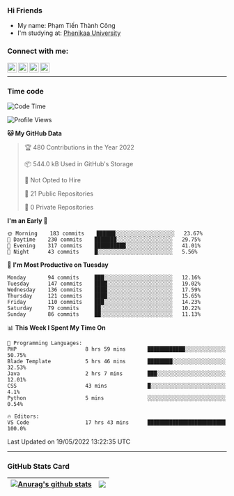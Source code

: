 ### Hi Friends

- My name: Phạm Tiến Thành Công
- I'm studying at: [Phenikaa University]


### Connect with me:
[<img align="left" alt="PhamTienThanhCong | Facebook" width="22px" src="https://upload.wikimedia.org/wikipedia/commons/thumb/1/16/Facebook-icon-1.png/640px-Facebook-icon-1.png" />][facebook]
[<img align="left" alt="PhamTienThanhCong | Zalo" width="22px" src="https://www.anphatpc.com.vn/template/anphat_2020v2/images/icon-zalo.jpg" />][zalo]
[<img align="left" alt="PhamTienThanhCong | LinkedIn" width="22px" src="https://cdn3.iconfinder.com/data/icons/inficons/512/linkedin.png" />][linkedin]
[<img align="left" alt="PhamTienThanhCong | tiktok" width="22px" src="https://cdn.worldvectorlogo.com/logos/tiktok-logo.svg" />][tiktok]

<br />

---

### Time code

<!--START_SECTION:waka-->
![Code Time](http://img.shields.io/badge/Code%20Time-344%20hrs%2037%20mins-blue)

![Profile Views](http://img.shields.io/badge/Profile%20Views-89-blue)

**🐱 My GitHub Data** 

> 🏆 480 Contributions in the Year 2022
 > 
> 📦 544.0 kB Used in GitHub's Storage 
 > 
> 🚫 Not Opted to Hire
 > 
> 📜 21 Public Repositories 
 > 
> 🔑 0 Private Repositories  
 > 
**I'm an Early 🐤** 

```text
🌞 Morning    183 commits    ██████░░░░░░░░░░░░░░░░░░░   23.67% 
🌆 Daytime    230 commits    ███████░░░░░░░░░░░░░░░░░░   29.75% 
🌃 Evening    317 commits    ██████████░░░░░░░░░░░░░░░   41.01% 
🌙 Night      43 commits     █░░░░░░░░░░░░░░░░░░░░░░░░   5.56%

```
📅 **I'm Most Productive on Tuesday** 

```text
Monday       94 commits     ███░░░░░░░░░░░░░░░░░░░░░░   12.16% 
Tuesday      147 commits    ████░░░░░░░░░░░░░░░░░░░░░   19.02% 
Wednesday    136 commits    ████░░░░░░░░░░░░░░░░░░░░░   17.59% 
Thursday     121 commits    ████░░░░░░░░░░░░░░░░░░░░░   15.65% 
Friday       110 commits    ███░░░░░░░░░░░░░░░░░░░░░░   14.23% 
Saturday     79 commits     ██░░░░░░░░░░░░░░░░░░░░░░░   10.22% 
Sunday       86 commits     ██░░░░░░░░░░░░░░░░░░░░░░░   11.13%

```


📊 **This Week I Spent My Time On** 

```text
💬 Programming Languages: 
PHP                      8 hrs 59 mins       ████████████░░░░░░░░░░░░░   50.75% 
Blade Template           5 hrs 46 mins       ████████░░░░░░░░░░░░░░░░░   32.53% 
Java                     2 hrs 7 mins        ███░░░░░░░░░░░░░░░░░░░░░░   12.01% 
CSS                      43 mins             █░░░░░░░░░░░░░░░░░░░░░░░░   4.1% 
Python                   5 mins              ░░░░░░░░░░░░░░░░░░░░░░░░░   0.54%

🔥 Editors: 
VS Code                  17 hrs 43 mins      █████████████████████████   100.0%

```


 Last Updated on 19/05/2022 13:22:35 UTC
<!--END_SECTION:waka-->

---

### GitHub Stats Card

| <a href="https://github.com/phamtienthanhcong"><img align="center" src="https://github-readme-stats.vercel.app/api?username=PhamTienThanhCong&show_icons=true&include_all_commits=true&theme=buefy&hide_border=true&theme=ocean_dark" alt="Anurag's github stats" /></a> | <a href="https://github.com/phamtienthanhcong"><img align="center" src="https://github-readme-stats.vercel.app/api/top-langs/?username=PhamTienThanhCong&layout=compact&theme=buefy&hide_border=true&theme=ocean_dark" /></a> |
| ------------- | ------------- |

[Phenikaa University]: https://phenikaa-uni.edu.vn/vi
[facebook]: https://www.facebook.com/phamtienthanhcong
[linkedin]: https://linkedin.com/in/phamtienthanhcong
[zalo]: https://zalo.me/0396396332
[tiktok]: https://www.tiktok.com/@phamtienthanhcong
[web]: https://github.com/PhamTienThanhCong/web_dev
[min project]: https://github.com/PhamTienThanhCong/Project-Of-Web
[c and cpp]: https://github.com/PhamTienThanhCong/Code_C_and_Cpro
[python]: https://github.com/PhamTienThanhCong/Python_beginer
